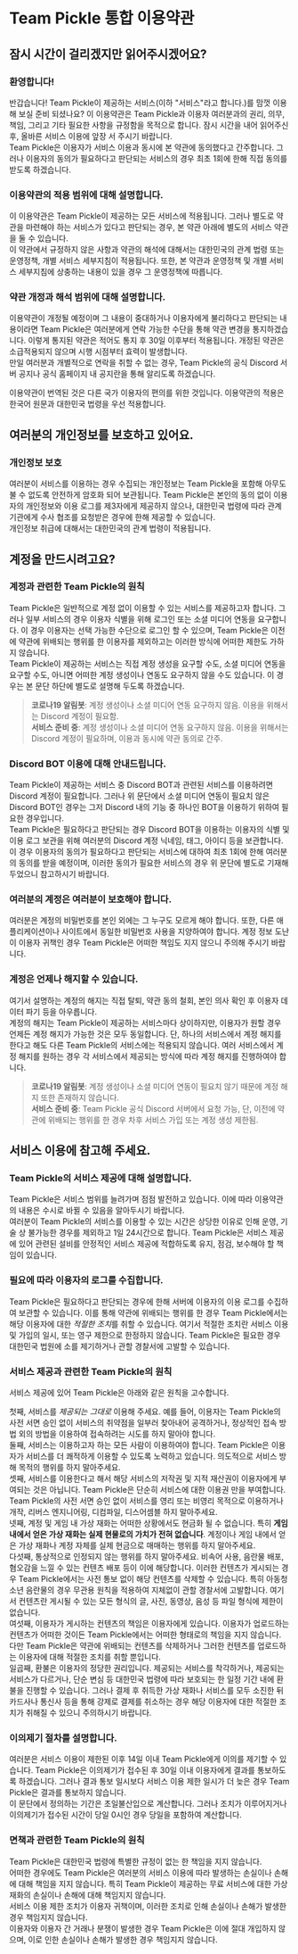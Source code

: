 Team Pickle 통합 이용약관
===
## 잠시 시간이 걸리겠지만 읽어주시겠어요?
### 환영합니다!
반갑습니다! Team Pickle이 제공하는 서비스(이하 "서비스"라고 합니다.)를 맘껏 이용해 보실 준비 되셨나요? 이 이용약관은 Team Pickle과 이용자 여러분과의 권리, 의무, 책임, 그리고 기타 필요한 사항을 규정함을 목적으로 합니다. 잠시 시간을 내어 읽어주신 후, 올바른 서비스 이용에 앞장 서 주시기 바랍니다.  
Team Pickle은 이용자가 서비스 이용과 동시에 본 약관에 동의했다고 간주합니다. 그러나 이용자의 동의가 필요하다고 판단되는 서비스의 경우 최초 1회에 한해 직접 동의를 받도록 하겠습니다.

### 이용약관의 적용 범위에 대해 설명합니다.
이 이용약관은 Team Pickle이 제공하는 모든 서비스에 적용됩니다. 그러나 별도로 약관을 마련해야 하는 서비스가 있다고 판단되는 경우, 본 약관 아래에 별도의 서비스 약관을 둘 수 있습니다.  
이 약관에서 규정하지 않은 사항과 약관의 해석에 대해서는 대한민국의 관계 법령 또는 운영정책, 개별 서비스 세부지침이 적용됩니다. 또한, 본 약관과 운영정책 및 개별 서비스 세부지침에 상충하는 내용이 있을 경우 그 운영정책에 따릅니다.

### 약관 개정과 해석 범위에 대해 설명합니다.
이용약관이 개정될 예정이며 그 내용이 중대하거나 이용자에게 불리하다고 판단되는 내용이라면 Team Pickle은 여러분에게 연락 가능한 수단을 통해 약관 변경을 통지하겠습니다. 이렇게 통지된 약관은 적어도 통지 후 30일 이후부터 적용됩니다. 개정된 약관은 소급적용되지 않으며 시행 시점부터 효력이 발생합니다.  
만일 여러분과 개별적으로 연락을 취할 수 없는 경우, Team Pickle의 공식 Discord 서버 공지나 공식 홈페이지 내 공지란을 통해 알리도록 하겠습니다.  

이용약관이 번역된 것은 다른 국가 이용자의 편의를 위한 것입니다. 이용약관의 적용은 한국어 원문과 대한민국 법령을 우선 적용합니다.  

## 여러분의 개인정보를 보호하고 있어요.
### 개인정보 보호
여러분이 서비스를 이용하는 경우 수집되는 개인정보는 Team Pickle을 포함해 아무도 불 수 없도록 안전하게 암호화 되어 보관됩니다. Team Pickle은 본인의 동의 없이 이용자의 개인정보와 이용 로그를 제3자에게 제공하지 않으나, 대한민국 법령에 따라 관계 기관에게 수사 협조를 요청받은 경우에 한해 제공할 수 있습니다.  
개인정보 취급에 대해서는 대한민국의 관계 법령이 적용됩니다.  

## 계정을 만드시려고요?
### 계정과 관련한 Team Pickle의 원칙
Team Pickle은 일반적으로 계정 없이 이용할 수 있는 서비스를 제공하고자 합니다. 그러나 일부 서비스의 경우 이용자 식별을 위해 로그인 또는 소셜 미디어 연동을 요구합니다. 이 경우 이용자는 선택 가능한 수단으로 로그인 할 수 있으며, Team Pickle은 이전에 약관에 위배되는 행위를 한 이용자를 제외하고는 이러한 방식에 어떠한 제한도 가하지 않습니다.  
Team Pickle이 제공하는 서비스는 직접 계정 생성을 요구할 수도, 소셜 미디어 연동을 요구할 수도, 아니면 어떠한 계정 생성이나 연동도 요구하지 않을 수도 있습니다. 이 경우는 본 문단 하단에 별도로 설명해 두도록 하겠습니다.
> **코로나19 알림봇**: 계정 생성이나 소셜 미디어 연동 요구하지 않음. 이용을 위해서는 Discord 계정이 필요함.  
> **서비스 준비 중**: 계정 생성이나 소셜 미디어 연동 요구하지 않음. 이용을 위해서는 Discord 계정이 필요하며, 이용과 동시에 약관 동의로 간주.

### Discord BOT 이용에 대해 안내드립니다.
Team Pickle이 제공하는 서비스 중 Discord BOT과 관련된 서비스를 이용하려면 Discord 계정이 필요합니다. 그러나 위 문단에서 소셜 미디어 연동이 필요치 않은 Discord BOT인 경우는 그저 Discord 내의 기능 중 하나인 BOT을 이용하기 위하여 필요한 경우입니다.  
Team Pickle은 필요하다고 판단되는 경우 Discord BOT을 이용하는 이용자의 식별 및 이용 로그 보관을 위해 여러분의 Discord 계정 닉네임, 태그, 아이디 등을 보관합니다. 이 경우 이용자의 동의가 필요하다고 판단되는 서비스에 대하여 최초 1회에 한해 여러분의 동의를 받을 예정이며, 이러한 동의가 필요한 서비스의 경우 위 문단에 별도로 기재해 두었으니 참고하시기 바랍니다.  

### 여러분의 계정은 여러분이 보호해야 합니다.
여러분은 계정의 비밀번호를 본인 외에는 그 누구도 모르게 해야 합니다. 또한, 다른 애플리케이션이나 사이트에서 동일한 비밀번호 사용을 지양하여야 합니다. 계정 정보 도난이 이용자 귀책인 경우 Team Pickle은 어떠한 책임도 지지 않으니 주의해 주시기 바랍니다.

### 계정은 언제나 해지할 수 있습니다.
여기서 설명하는 계정의 해지는 직접 탈퇴, 약관 동의 철회, 본인 의사 확인 후 이용자 데이터 파기 등을 아우릅니다.  
계정의 해지는 Team Pickle이 제공하는 서비스마다 상이하지만, 이용자가 원할 경우 언제든 계정 해지가 가능한 것은 모두 동일합니다. 단, 하나의 서비스에서 계정 해지를 한다고 해도 다른 Team Pickle의 서비스에는 적용되지 않습니다. 여러 서비스에서 계정 해지를 원하는 경우 각 서비스에서 제공되는 방식에 따라 계정 해지를 진행하여야 합니다.
> **코로나19 알림봇**: 계정 생성이나 소셜 미디어 연동이 필요치 않기 때문에 계정 해지 또한 존재하지 않습니다.  
> **서비스 준비 중**: Team Pickle 공식 Discord 서버에서 요청 가능, 단, 이전에 약관에 위배되는 행위를 한 경우 차후 서비스 가입 또는 계정 생성 제한됨.
  
## 서비스 이용에 참고해 주세요.
### Team Pickle의 서비스 제공에 대해 설명합니다.
Team Pickle은 서비스 범위를 늘려가며 점점 발전하고 있습니다. 이에 따라 이용약관의 내용은 수시로 바뀔 수 있음을 알아두시기 바랍니다.  
여러분이 Team Pickle의 서비스를 이용할 수 있는 시간은 상당한 이유로 인해 운영, 기술 상 불가능한 경우를 제외하고 1일 24시간으로 합니다. Team Pickle은 서비스 제공에 있어 관련된 설비를 안정적인 서비스 제공에 적합하도록 유지, 점검, 보수해야 할 책임이 있습니다.

### 필요에 따라 이용자의 로그를 수집합니다.
Team Pickle은 필요하다고 판단되는 경우에 한해 서버에 이용자의 이용 로그를 수집하여 보관할 수 있습니다. 이를 통해 약관에 위배되는 행위를 한 경우 Team Pickle에서는 해당 이용자에 대한 *적절한 조치*를 취할 수 있습니다. 여기서 적절한 조치란 서비스 이용 및 가입의 일시, 또는 영구 제한으로 한정하지 않습니다. Team Pickle은 필요한 경우 대한민국 법원에 소를 제기하거나 관할 경찰서에 고발할 수 있습니다.

### 서비스 제공과 관련한 Team Pickle의 원칙
서비스 제공에 있어 Team Pickle은 아래와 같은 원칙을 고수합니다.

첫째, 서비스를 *제공되는 그대로* 이용해 주세요. 예를 들어, 이용자는 Team Pickle의 사전 서면 승인 없이 서비스의 취약점을 일부러 찾아내어 공격하거나, 정상적인 접속 방법 외의 방법을 이용하여 접속하려는 시도를 하지 말아야 합니다.  
둘째, 서비스는 이용하고자 하는 모든 사람이 이용하여야 합니다. Team Pickle은 이용자가 서비스를 더 쾌적하게 이용할 수 있도록 노력하고 있습니다. 의도적으로 서비스 방해 목적의 행위를 하지 말아주세요.  
셋째, 서비스를 이용한다고 해서 해당 서비스의 저작권 및 지적 재산권이 이용자에게 부여되는 것은 아닙니다. Team Pickle은 단순히 서비스에 대한 이용권 만을 부여합니다. Team Pickle의 사전 서면 승인 없이 서비스를 영리 또는 비영리 목적으로 이용하거나 개작, 리버스 엔지니어링, 디컴파일, 디스어셈블 하지 말아주세요.  
넷째, 계정 및 게임 내 가상 재화는 어떠한 상황에서도 현금화 될 수 없습니다. 특히 __게임 내에서 얻은 가상 재화는 실제 현물로의 가치가 전혀 없습니다__. 계정이나 게임 내에서 얻은 가상 재화나 계정 자체를 실제 현금으로 매매하는 행위를 하지 말아주세요.  
다섯째, 통상적으로 인정되지 않는 행위를 하지 말아주세요. 비속어 사용, 음란물 배포, 혐오감을 느낄 수 있는 컨텐츠 배포 등이 이에 해당합니다. 이러한 컨텐츠가 게시되는 경우 Team Pickle에서는 사전 통보 없이 해당 컨텐츠를 삭제할 수 있습니다. 특히 아동청소년 음란물의 경우 무관용 원칙을 적용하여 지체없이 관할 경찰서에 고발합니다. 여기서 컨텐츠란 게시될 수 있는 모든 형식의 글, 사진, 동영상, 음성 등 파일 형식에 제한이 없습니다.  
여섯째, 이용자가 게시하는 컨텐츠의 책임은 이용자에게 있습니다. 이용자가 업로드하는 컨텐츠가 어떠한 것이든 Team Pickle에서는 어떠한 형태로의 책임을 지지 않습니다. 다만 Team Pickle은 약관에 위배되는 컨텐츠를 삭제하거나 그러한 컨텐츠를 업로드하는 이용자에 대해 적절한 조치를 취할 뿐입니다.  
일곱째, 환불은 이용자의 정당한 권리입니다. 제공되는 서비스를 착각하거나, 제공되는 서비스가 다르거나, 단순 변심 등 대한민국 법령에 따라 보호되는 한 일정 기간 내에 환불을 진행할 수 있습니다. 그러나 결제 후 취득한 가상 재화나 서비스를 모두 소진한 뒤 카드사나 통신사 등을 통해 강제로 결제를 취소하는 경우 해당 이용자에 대한 적절한 조치가 취해질 수 있으니 주의하시기 바랍니다.

### 이의제기 절차를 설명합니다.
여러분은 서비스 이용이 제한된 이후 14일 이내 Team Pickle에게 이의를 제기할 수 있습니다. Team Pickle은 이의제기가 접수된 후 30일 이내 이용자에게 결과를 통보하도록 하겠습니다. 그러나 결과 통보 일시보다 서비스 이용 제한 일시가 더 늦은 경우 Team Pickle은 결과를 통보하지 않습니다.  
이 문단에서 정의하는 기간은 초일불산입으로 계산합니다. 그러나 조치가 이루어지거나 이의제기가 접수된 시간이 당일 0시인 경우 당일을 포함하여 계산합니다.

### 면책과 관련한 Team Pickle의 원칙
Team Pickle은 대한민국 법령에 특별한 규정이 없는 한 책임을 지지 않습니다.  
어떠한 경우에도 Team Pickle은 여러분의 서비스 이용에 따라 발생하는 손실이나 손해에 대해 책임을 지지 않습니다. 특히 Team Pickle이 제공하는 무료 서비스에 대한 가상 재화의 손실이나 손해에 대해 책임지지 않습니다.  
서비스 이용 제한 조치가 이용자 귀책이며, 이러한 조치로 인해 손실이나 손해가 발생한 경우 책임지지 않습니다.  
이용자와 이용자 간 거래나 분쟁이 발생한 경우 Team Pickle은 이에 절대 개입하지 않으며, 이로 인한 손실이나 손해가 발생한 경우 책임지지 않습니다.
